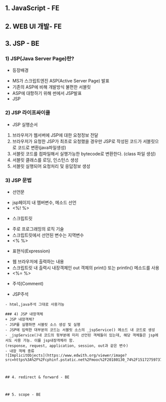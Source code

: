 ## 1. JavaScript - FE
## 2. WEB UI 개발- FE


## 3. JSP - BE
### 1) JSP(Java Server Page)란?
+ 등장배경
- MS가 스크립트엔진 ASP(Active Server Page) 발표
- 기존의 ASP에 비해 개발방식 불편한 서블릿
- ASP에 대항하기 위해 썬에서 JSP발표
- JSP

### 2) JSP 라이프싸이클
+ JSP 실행순서
1. 브라우저가 웹서버에 JSP에 대한 요청정보 전달
2. 브라우저가 요청한 JSP가 최초로 요청했을 경우만 JSP로 작성된 코드가 서블릿으로 코드로 변환(java파일생성)
3. 서블릿 코드를 컴파일해서 실행가능한 bytecode로 변환한다. (class 파일 생성)
4. 서블릿 클래스를 로딩, 인스턴스 생성
5. 서블릿 실행되어 요청처리 및 응답정보 생성

### 3) JSP 문법
+ 선언문 
- jsp페이지 내 멤버변수, 메소드 선언
- <%! %>

+ 스크립트릿
- 주로 프로그래밍의 로직 기술
- 스크립트릿에서 선언된 변수는 지역변수
- <% %>

+ 표현식(Expression)
- 웹 브라우저에 출력하는 내용
- 스크립트릿 내 출력시 내장객체인 out 객체의 print() 또는 println() 메소드를 사용
- <%= %>

+ 주석(Comment)
- JSP주석
~~~ <%-- JSP 주석입니다. --%> ~~~ 
- html,java주석 그대로 사용가능

### 4) JSP 내장객체
+ JSP 내장객체?
- JSP를 실행하면 서블릿 소스 생성 및 실행
- JSP에 입력한 대부분의 코드는 서블릿 소스의 _jspService() 메소드 내 코드로 생성
- _jspService()내 코드의 윗부분에 미리 선언된 객체들이 있는데, 해당 객체들은 jsp에서도 사용 가능. 이를 jsp내장객체라 함.
(response, request, application, session, out과 같은 변수)
- 내장 객체 종류
![ImplicitObjects](https://www.edwith.org/viewer/image?src=https%3A%2F%2Fcphinf.pstatic.net%2Fmooc%2F20180130_74%2F1517275973733EL11k_PNG%2F2_3_4_jsp_.PNG)



## 4. redirect & forward - BE



## 5. scope - BE

